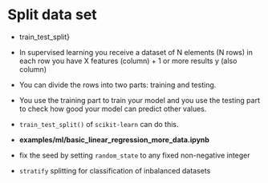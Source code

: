 # Split data set
* train_test_split}

* In supervised learning you receive a dataset of N elements (N rows) in each row you have X features (column) + 1 or more results y (also column)
* You can divide the rows into two parts: training and testing.
* You use the training part to train your model and you use the testing part to check how good your model can predict other values.
* `train_test_split()` of `scikit-learn` can do this.

* **examples/ml/basic_linear_regression_more_data.ipynb**

* fix the seed by setting `random_state` to any fixed non-negative integer
* `stratify` splitting for classification of inbalanced datasets


